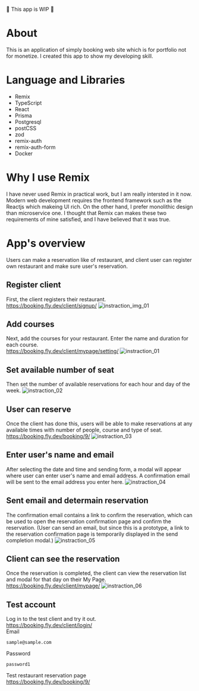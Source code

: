 🚧 This app is WIP 🚧

# About
This is an application of simply booking web site which is for portfolio not for monetize.
I created this app to show my developing skill.

# Language and Libraries
- Remix
- TypeScript
- React
- Prisma
- Postgresql
- postCSS
- zod
- remix-auth
- remix-auth-form
- Docker

# Why I use Remix
I have never used Remix in practical work, but I am really intersted in it now.
Modern web development requires the frontend framework such as the Reactjs which makeing UI rich.
On the other hand, I prefer monolithic design than microservice one.
I thought that Remix can makes these two requirements of mine satisfied, and I have believed that it was true.

# App's overview
Users can make a reservation like of restaurant, and client user can register own restaurant and make sure user's reservation.

## Register client
First, the client registers their restaurant.<br>
https://booking.fly.dev/client/signup/
![instraction_img_01](https://github.com/YuichiNabeshima/booking/assets/124149921/5fed0bec-4c89-4561-a9d4-29a12c025782)


## Add courses
Next, add the courses for your restaurant.
Enter the name and duration for each course.<br>
https://booking.fly.dev/client/mypage/setting/
![instraction_01](https://github.com/YuichiNabeshima/booking/assets/124149921/4a5b110e-0a67-4b36-913f-964eccf10ce8)


## Set available number of seat
Then set the number of available reservations for each hour and day of the week.
![instraction_02](https://github.com/YuichiNabeshima/booking/assets/124149921/8056e176-fe5f-4258-a88c-f77eda9454dd)

## User can reserve 
Once the client has done this, users will be able to make reservations at any available times with number of people, course and type of seat.<br>
https://booking.fly.dev/booking/9/
![instraction_03](https://github.com/YuichiNabeshima/booking/assets/124149921/429911d8-772a-4a21-a9be-a36781b775a5)

## Enter user's name and email
After selecting the date and time and sending form, a modal will appear where user can enter user's name and email address.
A confirmation email will be sent to the email address you enter here.
![instraction_04](https://github.com/YuichiNabeshima/booking/assets/124149921/bafdffe5-87bc-409d-91e3-34ade20c9c5e)

## Sent email and determain reservation
The confirmation email contains a link to confirm the reservation, which can be used to open the reservation confirmation page and confirm the reservation.
(User can send an email, but since this is a prototype, a link to the reservation confirmation page is temporarily displayed in the send completion modal.)
![instraction_05](https://github.com/YuichiNabeshima/booking/assets/124149921/c9df7297-a295-4e83-b6a9-bf63fcd2f9a5)

## Client can see the reservation
Once the reservation is completed, the client can view the reservation list and modal for that day on their My Page.<br>
https://booking.fly.dev/client/mypage/
![instraction_06](https://github.com/YuichiNabeshima/booking/assets/124149921/8a1bbff5-50cf-491b-8138-e8cca33409a2)

## Test account
Log in to the test client and try it out.<br>
https://booking.fly.dev/client/login/<br>
Email
```
sample@sample.com
```

Password
```
password1
```

Test restaurant reservation page<br>
https://booking.fly.dev/booking/9/
